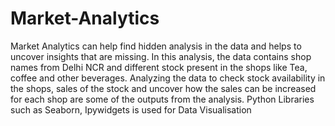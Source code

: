 # Market-Analytics
Market Analytics can help find hidden analysis in the data and helps to uncover insights that are missing. 
In this analysis, the data contains shop names from Delhi NCR and different stock present in the shops like Tea, coffee and other beverages. Analyzing the data to check stock availability in the shops, sales of the stock and uncover how the sales can be increased for each shop are some of the outputs from the analysis.
Python Libraries such as Seaborn, Ipywidgets is used for Data Visualisation
